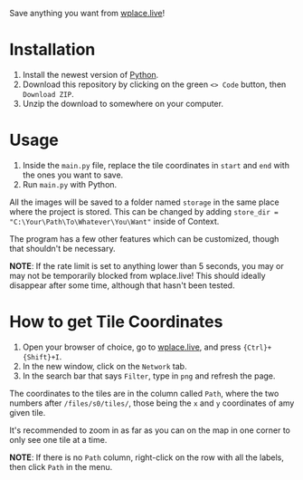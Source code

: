 Save anything you want from [wplace.live](https://wplace.live)!

# Installation
1. Install the newest version of [Python](https://www.python.org/downloads/).
2. Download this repository by clicking on the green `<> Code` button, then `Download ZIP`.
3. Unzip the download to somewhere on your computer.

# Usage
1. Inside the `main.py` file, replace the tile coordinates in `start` and `end` with the ones you want to save.
2. Run `main.py` with Python.

All the images will be saved to a folder named `storage` in the same place where the project is stored. 
This can be changed by adding `store_dir = "C:\Your\Path\To\Whatever\You\Want"` inside of Context.

The program has a few other features which can be customized, though that shouldn't be necessary.

**NOTE**: If the rate limit is set to anything lower than 5 seconds, you may or may not be temporarily blocked from wplace.live! This should ideally disappear after some time, although that hasn't been tested.

# How to get Tile Coordinates
1. Open your browser of choice, go to [wplace.live](https://wplace.live), and press `{Ctrl}+{Shift}+I`.
2. In the new window, click on the `Network` tab.
3. In the search bar that says `Filter`, type in `png` and refresh the page.

The coordinates to the tiles are in the column called `Path`, where the two numbers after `/files/s0/tiles/`, those being the `x` and `y` coordinates of amy given tile.

It's recommended to zoom in as far as you can on the map in one corner to only see one tile at a time.

**NOTE**: If there is no `Path` column, right-click on the row with all the labels, then click `Path` in the menu.
